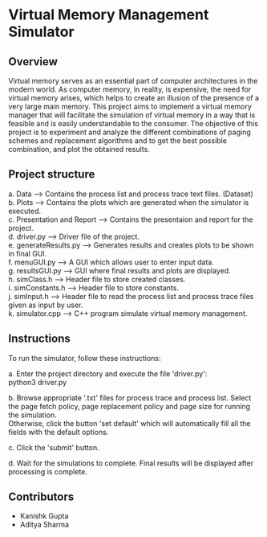 # Virtual Memory Management Simulator


## Overview
Virtual memory serves as an essential part of computer architectures in the modern world. As computer memory, in reality, is expensive, the need for virtual memory arises, which helps to create an illusion of the presence of a very large main memory. This project aims to implement a virtual memory manager that will facilitate the simulation of virtual memory in a way that is feasible and is easily understandable to the consumer. The objective of this project is to experiment and analyze the different combinations of paging schemes and replacement algorithms and to get the best possible combination, and plot the obtained results.


## Project structure
a. Data   			--> Contains the process list and process trace text files. (Dataset)  
b. Plots 			--> Contains the plots which are generated when the simulator is executed.  
c. Presentation and Report	--> Contains the presentaion and report for the project.  
d. driver.py			--> Driver file of the project.  
e. generateResults.py		--> Generates results and creates plots to be shown in final GUI.  
f. menuGUI.py			--> A GUI which allows user to enter input data.  
g. resultsGUI.py		--> GUI where final results and plots are displayed.  
h. simClass.h			--> Header file to store created classes.  
i. simConstants.h		--> Header file to store constants.  
j. simInput.h			--> Header file to read the process list and process trace files given as input by user.  
k. simulator.cpp		--> C++ program simulate virtual memory management.  


## Instructions
To run the simulator, follow these instructions:

a. Enter the project directory and execute the file 'driver.py':  
   python3 driver.py
   
b. Browse appropriate '.txt' files for process trace and process list. Select the page fetch policy, page replacement policy and page size for running the simulation.  
   Otherwise, click the button 'set default' which will automatically fill all the fields with the default options.

c. Click the 'submit' button.

d. Wait for the simulations to complete. Final results will be displayed after processing is complete.


## Contributors
- Kanishk Gupta      
- Aditya Sharma      

